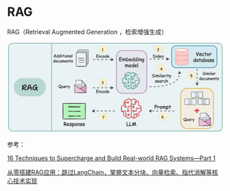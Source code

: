 # RAG

RAG（Retrieval Augmented Generation ，检索增强生成）

![](./src/rag-diagram.webp)


参考：

[16 Techniques to Supercharge and Build Real-world RAG Systems—Part 1](https://www.dailydoseofds.com/16-techniques-to-supercharge-and-build-real-world-rag-systems-part-1/)

[从零搭建RAG应用：跳过LangChain，掌握文本分块、向量检索、指代消解等核心技术实现](https://mp.weixin.qq.com/s/UHKExjZc5wLGfTF15r_1IQ)
